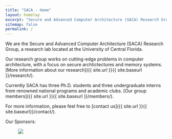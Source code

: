 ```yaml
---
title: "SACA - Home"
layout: homelay
excerpt: "Secure and Advanced Computer Architecture (SACA) Research Group."
sitemap: false
permalink: /
---
```


We are the Secure and Advanced Computer Architecture (SACA) Research Group, a research lab located at the University of Central Florida.

Our research group works on cutting-edge problems in computer architecture, with a focus on secure archtictectures and memory systems. [More information about our research]({{ site.url }}{{ site.baseurl }}/research/).

Currently SACA has three Ph.D. students and three undergraduate interns from renowned national programs and academic clubs. [Our group members]({{ site.url }}{{ site.baseurl }}/members/).

For more information, please feel free to [contact us]({{ site.url }}{{ site.baseurl}}/contact/).
  
Our Sponsors:

<figure class="fourth">
  <!--<img src="{{ site.url }}{{ site.baseurl }}/images/logopic/sponsorlogo.jpg" style="width: 120px">-->
  <a href="http://www.sandia.gov"><img src="{{ site.url }}{{ site.baseurl }}/images/logopic/sandia.svg" style="width=120px"></a>
</figure>






